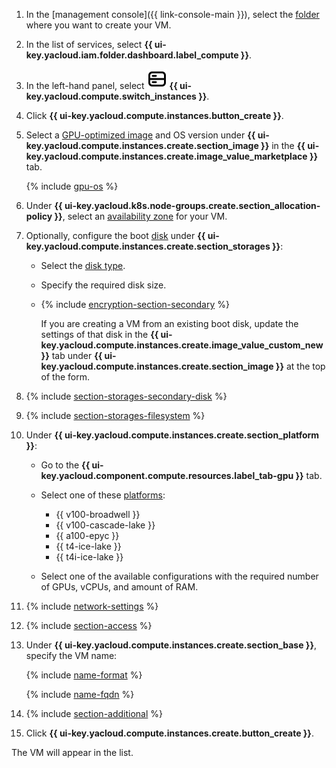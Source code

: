 1. In the [management console]({{ link-console-main }}), select the [folder](../../../resource-manager/concepts/resources-hierarchy.md#folder) where you want to create your VM.
1. In the list of services, select **{{ ui-key.yacloud.iam.folder.dashboard.label_compute }}**.
1. In the left-hand panel, select ![image](../../../_assets/console-icons/server.svg) **{{ ui-key.yacloud.compute.switch_instances }}**.
1. Click **{{ ui-key.yacloud.compute.instances.button_create }}**.
1. Select a [GPU-optimized image](/marketplace?search=gpu) and OS version under **{{ ui-key.yacloud.compute.instances.create.section_image }}** in the **{{ ui-key.yacloud.compute.instances.create.image_value_marketplace }}** tab.

    {% include [gpu-os](../gpu-os.md) %}

1. Under **{{ ui-key.yacloud.k8s.node-groups.create.section_allocation-policy }}**, select an [availability zone](../../../overview/concepts/geo-scope.md) for your VM.
1. Optionally, configure the boot [disk](../../../compute/concepts/disk.md) under **{{ ui-key.yacloud.compute.instances.create.section_storages }}**:

    * Select the [disk type](../../../compute/concepts/disk.md#disks_types).
    * Specify the required disk size.
    * {% include [encryption-section-secondary](../encryption-section-secondary.md) %}

        If you are creating a VM from an existing boot disk, update the settings of that disk in the **{{ ui-key.yacloud.compute.instances.create.image_value_custom_new }}** tab under **{{ ui-key.yacloud.compute.instances.create.section_image }}** at the top of the form.

1. {% include [section-storages-secondary-disk](section-storages-secondary-disk.md) %}
1. {% include [section-storages-filesystem](section-storages-filesystem.md) %}
1. Under **{{ ui-key.yacloud.compute.instances.create.section_platform }}**:

    * Go to the **{{ ui-key.yacloud.component.compute.resources.label_tab-gpu }}** tab.
    * Select one of these [platforms](../../../compute/concepts/vm-platforms.md#gpu-platforms):

        * {{ v100-broadwell }}
        * {{ v100-cascade-lake }}
        * {{ a100-epyc }}
        * {{ t4-ice-lake }}
        * {{ t4i-ice-lake }}

    * Select one of the available configurations with the required number of GPUs, vCPUs, and amount of RAM.

1. {% include [network-settings](section-network.md) %}
1. {% include [section-access](section-access.md) %}

1. Under **{{ ui-key.yacloud.compute.instances.create.section_base }}**, specify the VM name:

    {% include [name-format](../../name-format.md) %}

    {% include [name-fqdn](../../compute/name-fqdn.md) %}

1. {% include [section-additional](section-additional.md) %}
1. Click **{{ ui-key.yacloud.compute.instances.create.button_create }}**.

The VM will appear in the list.